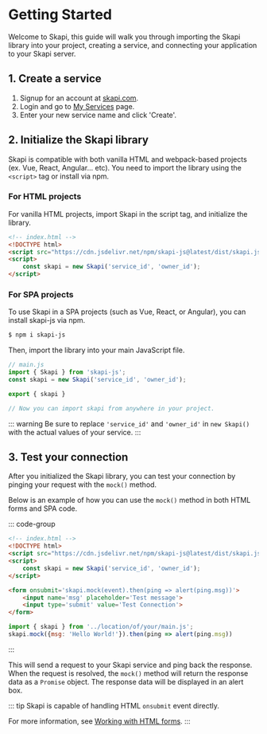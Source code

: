 # Getting Started

Welcome to Skapi, this guide will walk you through importing the Skapi library into your project, creating a service, and connecting your application to your Skapi server.


## 1. Create a service

1. Signup for an account at [skapi.com](https://www.skapi.com/signup).
2. Login and go to [My Services](https://www.skapi.com/my-services) page.
3. Enter your new service name and click 'Create'.

## 2. Initialize the Skapi library

Skapi is compatible with both vanilla HTML and webpack-based projects (ex. Vue, React, Angular... etc).
You need to import the library using the `<script>` tag or install via npm.

### For HTML projects

For vanilla HTML projects, import Skapi in the script tag, and initialize the library.

```html
<!-- index.html -->
<!DOCTYPE html>
<script src="https://cdn.jsdelivr.net/npm/skapi-js@latest/dist/skapi.js"></script>
<script>
    const skapi = new Skapi('service_id', 'owner_id');
</script>
```

### For SPA projects

To use Skapi in a SPA projects (such as Vue, React, or Angular), you can install skapi-js via npm.

```sh
$ npm i skapi-js
```

Then, import the library into your main JavaScript file.

```javascript
// main.js
import { Skapi } from 'skapi-js';
const skapi = new Skapi('service_id', 'owner_id');

export { skapi }

// Now you can import skapi from anywhere in your project.
```

::: warning
Be sure to replace `'service_id'` and `'owner_id'` in `new Skapi()` with the actual values of your service.
:::

## 3. Test your connection

After you initialized the Skapi library, you can test your connection by pinging your request with the `mock()` method.

Below is an example of how you can use the `mock()` method in both HTML forms and SPA code.

::: code-group
```html [HTML]
<!-- index.html -->
<!DOCTYPE html>
<script src="https://cdn.jsdelivr.net/npm/skapi-js@latest/dist/skapi.js"></script>
<script>
    const skapi = new Skapi('service_id', 'owner_id');
</script>

<form onsubmit='skapi.mock(event).then(ping => alert(ping.msg))'>
    <input name='msg' placeholder='Test message'>
    <input type='submit' value='Test Connection'>
</form>
```

```javascript [SPA]
import { skapi } from '../location/of/your/main.js';
skapi.mock({msg: 'Hello World!'}).then(ping => alert(ping.msg))
```
:::

This will send a request to your Skapi service and ping back the response.
When the request is resolved, the `mock()` method will return the response data as a `Promise` object.
The response data will be displayed in an alert box.

::: tip
Skapi is capable of handling HTML `onsubmit` event directly.

For more information, see [Working with HTML forms](/introduction/working-with-forms).
:::